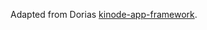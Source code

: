 Adapted from Dorias [kinode-app-framework](https://github.com/kinode-dao/app-framework/tree/main). 

